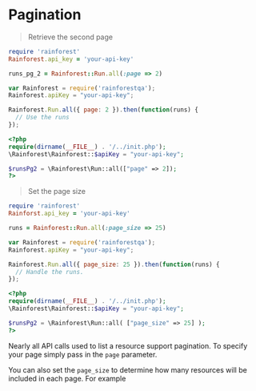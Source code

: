 # Pagination

> Retrieve the second page

```ruby
require 'rainforest'
Rainforest.api_key = 'your-api-key'

runs_pg_2 = Rainforest::Run.all(:page => 2)
```



```javascript
var Rainforest = require('rainforestqa');
Rainforest.apiKey = "your-api-key";

Rainforest.Run.all({ page: 2 }).then(function(runs) {
  // Use the runs
});
```



```php
<?php
require(dirname(__FILE__) . '/../init.php');
\Rainforest\Rainforest::$apiKey = "your-api-key";

$runsPg2 = \Rainforest\Run::all(["page" => 2]);
?>
```


> Set the page size

```ruby
require 'rainforest'
Rainforst.api_key = 'your-api-key'

runs = Rainforest::Run.all(:page_size => 25)
```



```javascript
var Rainforest = require('rainforestqa');
Rainforest.apiKey = "your-api-key";

Rainforest.Run.all({ page_size: 25 }).then(function(runs) {
  // Handle the runs.
});
```


```php
<?php
require(dirname(__FILE__) . '/../init.php');
\Rainforest\Rainforest::$apiKey = "your-api-key";

$runsPg2 = \Rainforest\Run::all( ["page_size" => 25] );
?>
```

Nearly all API calls used to list a resource support pagination. To specify your page simply pass in the `page` parameter.

You can also set the `page_size` to determine how many resources will be included in each page. For example
